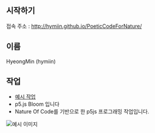 ## 시작하기

접속 주소 : <http://hymiin.github.io/PoeticCodeForNature/>

## 이름
HyeongMin (hymiin)

## 작업
 * [예시 작업](./ex01/)
 * p5.js Bloom 입니다
 * Nature Of Code를 기반으로 한 p5js 프로그래밍 작업입니다.

 ![예시 이미지](./example_img.png)
